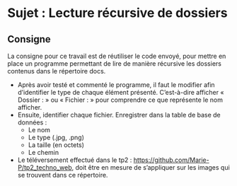 # Sujet : Lecture récursive de dossiers
## Consigne

La consigne pour ce travail est de réutiliser le code envoyé, pour mettre en place un programme permettant de lire de manière récursive les dossiers contenus dans le répertoire docs.

* Après avoir testé et commenté le programme, il faut le modifier afin d’identifier le type de chaque élément présenté. C’est-à-dire afficher « Dossier : » ou « Fichier : » pour comprendre ce que représente le nom afficher.
* Ensuite, identifier chaque fichier. Enregistrer dans la table de base de données : 
  * Le nom
  * Le type (.jpg, .png)
  * La taille (en octets)
  * Le chemin
* Le téléversement effectué dans le tp2 : https://github.com/Marie-P/tp2_techno_web, doit être en mesure de s’appliquer sur les images qui se trouvent dans ce répertoire.  
